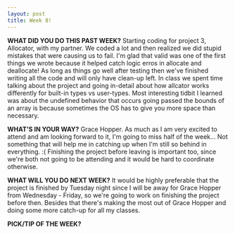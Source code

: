 ```yaml
---
layout: post
title: Week 8!
---
```



**WHAT DID YOU DO THIS PAST WEEK?** Starting coding for project 3, Allocator, with my partner. We coded a lot and then realized we did stupid mistakes that were causing us to fail. I'm glad that valid was one of the first things we wrote because it helped catch logic erros in allocate and deallocate! As long as things go well after testing then we've finished writing all the code and will only have clean-up left. In class we spent time talking about the project and going in-detail about how allcator works differently for built-in types vs user-types. Most interesting tidbit I learned was about the undefined behavior that occurs going passed the bounds of an array is because sometimes the OS has to give you more space than necessary.

**WHAT'S IN YOUR WAY?** Grace Hopper. As much as I am very excited to attend and am looking forward to it, I'm going to miss half of the week... Not something that will help me in catching up when I'm still so behind in everything. :( Finishing the project before leaving is important too, since we're both not going to be attending and it would be hard to coordinate otherwise.

**WHAT WILL YOU DO NEXT WEEK?** It would be highly preferable that the project is finished by Tuesday night since I will be away for Grace Hopper from Wednesday - Friday, so we're going to work on finishing the project before then. Besides that there's making the most out of Grace Hopper and doing some more catch-up for all my classes.

**PICK/TIP OF THE WEEK?** 
